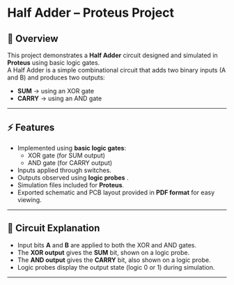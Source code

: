 # Half Adder – Proteus Project

## 📖 Overview
This project demonstrates a **Half Adder** circuit designed and simulated in **Proteus** using basic logic gates.  
A Half Adder is a simple combinational circuit that adds two binary inputs (A and B) and produces two outputs:
- **SUM** → using an XOR gate  
- **CARRY** → using an AND gate  

---

## ⚡ Features
- Implemented using **basic logic gates**:
  - XOR gate (for SUM output)
  - AND gate (for CARRY output)
- Inputs applied through switches.
- Outputs observed using **logic probes** .
- Simulation files included for **Proteus**.  
- Exported schematic and PCB layout provided in **PDF format** for easy viewing.  

---

## 🧩 Circuit Explanation
- Input bits **A** and **B** are applied to both the XOR and AND gates.  
- The **XOR output** gives the **SUM** bit, shown on a logic probe.  
- The **AND output** gives the **CARRY** bit, also shown on a logic probe.  
- Logic probes display the output state (logic 0 or 1) during simulation.  

---



